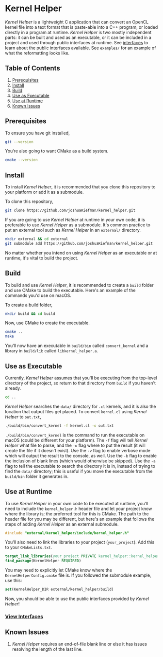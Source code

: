 # Kernel Helper
_Kernel Helper_ is a lightweight C application that can convert an OpenCL kernel file 
into a text format that is paste-able into a C++ program, or loaded directly in a program at runtime. 
_Kernel Helper_ is two mostly independent parts: it can be built and used as an executable,
or it can be included in a project and used through public interfaces at runtime.
See [interfaces](docs/INTERFACE.md) to learn about the public interfaces available. See `examples/` for an example of what the reformatting looks like.

## Table of Contents
1. [Prerequisites](#prerequisites)
2. [Install](#install)
3. [Build](#build)
4. [Use as Executable](#use-as-executable)
5. [Use at Runtime](#use-at-runtime)
6. [Known Issues](#known-issues)

## Prerequisites

To ensure you have git installed,
```bash
git --version
```
You're also going to want CMake as a build system.
```bash
cmake --version
```

## Install
To install _Kernel Helper_, it is recommended that you clone this repository to your platform or add it as a submodule.

To clone this repository,
```bash
git clone https://github.com/joshuaRiefman/kernel_helper.git
```
If you are going to use _Kernel Helper_ at runtime in your own code, it is preferable to use _Kernel Helper_ as a submodule. It's common practice to put an external tool such as _Kernel Helper_ in an `external/` directory.
```bash
mkdir external && cd external
git submodule add https://github.com/joshuaRiefman/kernel_helper.git
```

No matter whether you intend on using _Kernel Helper_ as an executable or at runtime, it's vital to build the project.

## Build
To build and use _Kernel Helper_, it is recommended to create a `build` folder and use CMake to build the executable. Here's an example of the commands you'd use on macOS.

To create a build folder,
```bash
mkdir build && cd build
```
Now, use CMake to create the executable.
```bash
cmake ..
make
```

You'll now have an executable in `build/bin` called `convert_kernel` and a library in `build/lib` called `libkernel_helper.a`.

## Use as Executable
Currently, _Kernel Helper_ assumes that you'll be executing from the top-level directory of the project, so return to that directory from `build` if you haven't already.
```bash
cd ..
```

_Kernel Helper_ searches the `data/` directory for `.cl` kernels, and it is also the location that output files get placed.
To convert `kernel.cl` using _Kernel Helper_ to `out.txt`,

```bash
./build/bin/convert_kernel -f kernel.cl -o out.txt
```
`./build/bin/convert_kernel` is the command to run the executable on macOS (could be different for your platform).
The `-f` flag will tell _Kernel Helper_ what file to parse, and the `-o` flag where to put the result (it will create the file if it doesn't exist).
Use the `-v` flag to enable verbose mode which will output the result to the console, as well. Use the `-b` flag to enable the inclusion of blank lines (which would otherwise be skipped). Use the `-a` flag to tell the executable to search the directory it is in, instead of trying to find the `data/` directory; this is useful if you move the executable from the `build/bin` folder it generates in.

## Use at Runtime
To use _Kernel Helper_ in your own code to be executed at runtime, you'll need to include the `kernel_helper.h` header file and let your project know where the library is; the preferred tool for this is CMake. The path to the header file for you may be different, but here's an example that follows the steps of adding _Kernel Helper_ as an external submodule.
```c
#include "external/kernel_helper/include/kernel_helper.h"
```
You'll also need to link the libraries to your project (`your_project`). Add this to your `CMakeLists.txt`.
```cmake
target_link_libraries(your_project PRIVATE kernel_helper::kernel_helper)
find_package(KernelHelper REQUIRED)
```
You may need to explicitly let CMake know where the `KernelHelperConfig.cmake` file is. If you followed the submodule example, use this:
```cmake
set(KernelHelper_DIR external/kernel_helper/build)
```

Now, you should be able to use the public interfaces provided by _Kernel Helper_!

### [View Interfaces](docs/INTERFACE.md)

## Known Issues

1. _Kernel Helper_ requires an end-of-file blank line or else it has issues resolving the length of the last line.
